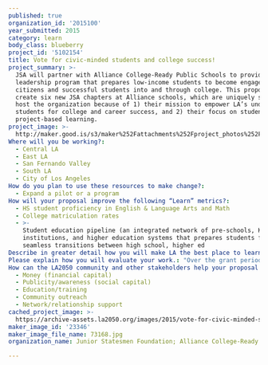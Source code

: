 ```yaml
---
published: true
organization_id: '2015100'
year_submitted: 2015
category: learn
body_class: blueberry
project_id: '5102154'
title: Vote for civic-minded students and college success!
project_summary: >-
  JSA will partner with Alliance College-Ready Public Schools to provide a civic
  leadership program that prepares low-income students to become engaged
  citizens and successful students into and through college. This proposal will
  create six new JSA chapters at Alliance schools, which are uniquely suited to
  host the organization because of 1) their mission to empower LA’s underserved
  students for college and career success, and 2) their focus on student-led
  project-based learning.
project_image: >-
  http://maker.good.is/s3/maker%252Fattachments%252Fproject_photos%252Fimages%252F23346%252Fdisplay%252F73168.jpg=c570x385
Where will you be working?:
  - Central LA
  - East LA
  - San Fernando Valley
  - South LA
  - City of Los Angeles
How do you plan to use these resources to make change?:
  - Expand a pilot or a program
How will your proposal improve the following “Learn” metrics?:
  - HS student proficiency in English & Language Arts and Math
  - College matriculation rates
  - >-
    Student education pipeline (an integrated network of pre-schools, K-12
    institutions, and higher education systems that prepares students for
    seamless transitions between high school, higher ed
Describe in greater detail how you will make LA the best place to learn.: "For over a decade, Alliance has proven that exceptional can become the rule for public schools. Committed to increasing access to a high-quality, college preparatory education for Los Angeles’ most vulnerable communities, Alliance educates almost 12,000 students (94% low-income and 99% Latino or African-American). The results have been dramatic-91% of students graduate high school in four years and 95% are accepted to college. The challenge faced by Alliance students though, similar to other low-income students of color across the nation, is persisting through and graduating from college. By expanding the JSA footprint to six new Alliance high schools, we can help the network address this challenge. JSA’s unique student-led programming builds the advocacy, leadership, resilience, academic and social skills that will prepare Alliance’s students for future success. \r\n\r\nThe partnership will bring JSA’s three-pronged model to six new schools:\r\n\r\n1) School-sponsored extracurricular clubs that meet weekly to plan candidate forums, political fairs, debates, voter registration drives, and community service projects. \r\n\r\n2) Overnight conventions and 1-day regional conferences that bring together students from across Southern California, with student-led debate and a Congressional simulation.\r\n\r\n3) 3-4 week Summer School academic programs offering a college-level curriculum.\r\n\r\nTo drive expansion, we will hire a Fellow to train students and teachers to offer JSA in Alliance schools, we will subsidize the participation of Alliance students in regional events so that they can become leaders and liaisons to their home campuses, and we will host an Alliance forum at City Hall where students can meet civic leaders and discuss and debate issues identified by students. \r\n\r\nAlliance students will also develop a cross-school activism project. Designed by participating students, it will focus on youth issues in the 2016 elections, increasing voter turnout city-wide, or creating safer, cleaner communities. \r\n\r\nThese activities are well-suited for incorporation into the Alliance model. Alliance believes that interdisciplinary real-world projects are essential, and that high expectations become self-fulfilling. JSA’s activities incorporate leading civic and political thinkers and doers as well as issues ripped from the headlines, and they assume the students not only can but must take the lead."
Please explain how you will evaluate your work.: "Over the grant period, we intend to track the following outcomes:\r\n1. Reach, as measured by the number of students participating in each JSA chapter and in network-wide events.\r\n2. Impact on each student, as measured by self-reported changes in key skills such as communication, research and analysis, and leadership capacity.\r\n3. Impact on school-wide culture, as measured by the number of events that extend beyond the chapter.\r\n4. Impact of the Alliance partnership on JSA work, as measured by Alliance students obtaining leadership positions within the JSA Southern California state.\r\n\r\nIn the longer-term, we intend to further clarify impact by comparing indicators such as academic outcomes, matriculation rates, and college completion rates for JSA-participating students with non-participating students, and by comparing JSA-participating Alliance schools with Alliance schools that are not participating. \r\n"
How can the LA2050 community and other stakeholders help your proposal succeed?:
  - Money (financial capital)
  - Publicity/awareness (social capital)
  - Education/training
  - Community outreach
  - Network/relationship support
cached_project_image: >-
  https://archive-assets.la2050.org/images/2015/vote-for-civic-minded-students-and-college-success/maker.good.is/s3/maker%252Fattachments%252Fproject_photos%252Fimages%252F23346%252Fdisplay%252F73168.jpg=c570x385.jpg
maker_image_id: '23346'
maker_image_file_name: 73168.jpg
organization_name: Junior Statesmen Foundation; Alliance College-Ready Public Schools

---
```

